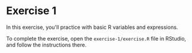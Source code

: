 # Exercise 1

In this exercise, you'll practice with basic R variables and expressions.

To complete the exercise, open the `exercise-1/exercise.R` file in RStudio, and follow the instructions there.